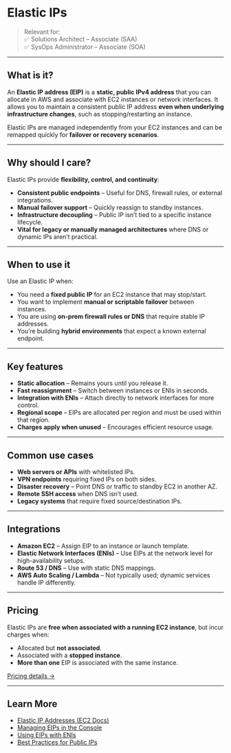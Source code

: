 # Elastic IPs

> Relevant for:  
> ✅ Solutions Architect – Associate (SAA)  
> ✅ SysOps Administrator – Associate (SOA)

---

## What is it?

An **Elastic IP address (EIP)** is a **static, public IPv4 address** that you can allocate in AWS and associate with EC2 instances or network interfaces. It allows you to maintain a consistent public IP address **even when underlying infrastructure changes**, such as stopping/restarting an instance.

Elastic IPs are managed independently from your EC2 instances and can be remapped quickly for **failover or recovery scenarios**.

---

## Why should I care?

Elastic IPs provide **flexibility, control, and continuity**:

- **Consistent public endpoints** – Useful for DNS, firewall rules, or external integrations.
- **Manual failover support** – Quickly reassign to standby instances.
- **Infrastructure decoupling** – Public IP isn’t tied to a specific instance lifecycle.
- **Vital for legacy or manually managed architectures** where DNS or dynamic IPs aren’t practical.

---

## When to use it

Use an Elastic IP when:

- You need a **fixed public IP** for an EC2 instance that may stop/start.
- You want to implement **manual or scriptable failover** between instances.
- You are using **on-prem firewall rules or DNS** that require stable IP addresses.
- You’re building **hybrid environments** that expect a known external endpoint.

---

## Key features

- **Static allocation** – Remains yours until you release it.
- **Fast reassignment** – Switch between instances or ENIs in seconds.
- **Integration with ENIs** – Attach directly to network interfaces for more control.
- **Regional scope** – EIPs are allocated per region and must be used within that region.
- **Charges apply when unused** – Encourages efficient resource usage.

---

## Common use cases

- **Web servers or APIs** with whitelisted IPs.
- **VPN endpoints** requiring fixed IPs on both sides.
- **Disaster recovery** – Point DNS or traffic to standby EC2 in another AZ.
- **Remote SSH access** when DNS isn’t used.
- **Legacy systems** that require fixed source/destination IPs.

---

## Integrations

- **Amazon EC2** – Assign EIP to an instance or launch template.
- **Elastic Network Interfaces (ENIs)** – Use EIPs at the network level for high-availability setups.
- **Route 53 / DNS** – Use with static DNS mappings.
- **AWS Auto Scaling / Lambda** – Not typically used; dynamic services handle IP differently.

---

## Pricing

Elastic IPs are **free when associated with a running EC2 instance**, but incur charges when:

- Allocated but **not associated**.
- Associated with a **stopped instance**.
- **More than one** EIP is associated with the same instance.

[Pricing details →](https://aws.amazon.com/ec2/pricing/on-demand/#Elastic_IP_Addresses)

---

## Learn More

- [Elastic IP Addresses (EC2 Docs)](https://docs.aws.amazon.com/AWSEC2/latest/UserGuide/elastic-ip-addresses-eip.html)
- [Managing EIPs in the Console](https://docs.aws.amazon.com/AWSEC2/latest/UserGuide/elastic-ip-addresses-eip-console.html)
- [Using EIPs with ENIs](https://docs.aws.amazon.com/AWSEC2/latest/UserGuide/using-eni.html)
- [Best Practices for Public IPs](https://docs.aws.amazon.com/vpc/latest/userguide/vpc-ip-addressing.html#vpc-eips)

